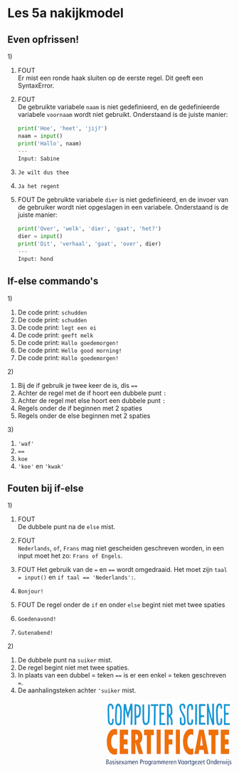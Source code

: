 # Les 5a nakijkmodel

## Even opfrissen!

1\)
1. FOUT  
Er mist een ronde haak sluiten op de eerste regel. Dit geeft een SyntaxError. 

2. FOUT   
De gebruikte variabele `naam` is niet gedefinieerd, en de gedefinieerde variabele `voornaam` wordt niet gebruikt. Onderstaand is de juiste manier:

    ```python
    print('Hoe', 'heet', 'jij?')
    naam = input()
    print('Hallo', naam)
    ---
    Input: Sabine
    ```

3. `Je wilt dus thee`    

4. `Ja het regent`   

5. FOUT
De gebruikte variabele `dier` is niet gedefinieerd, en de invoer van de gebruiker wordt niet opgeslagen in een variabele. Onderstaand is de juiste manier:

    ```python
    print('Over', 'welk', 'dier', 'gaat', 'het?')
    dier = input()
    print('Dit', 'verhaal', 'gaat', 'over', dier)
    ---
    Input: hond
    ```

## If-else commando's

1\) 
1. De code print: `schudden`   
2. De code print: `schudden`   
3. De code print: `legt een ei`   
4. De code print: `geeft melk`  
5. De code print: `Hallo goedemorgen!`   
6. De code print: `Hello good morning!`     
7. De code print: `Hallo goedemorgen!`   

2\)
1. Bij de if gebruik je twee keer de is, dis `==`
2. Achter de regel met de if hoort een dubbele punt `:`
3. Achter de regel met else hoort een dubbele punt `:`
4. Regels onder de if beginnen met 2 spaties
5. Regels onder de else beginnen met 2 spaties

3\)
1. `'waf'`
2. `==`
3. `koe`
4. `'koe'` en `'kwak'`

## Fouten bij if-else

1\)
1. FOUT   
De dubbele punt na de `else` mist.

2. FOUT   
`Nederlands`, `of`, `Frans` mag niet gescheiden geschreven worden, in een input moet het zo: `Frans of Engels`.

3. FOUT
Het gebruik van de `=` en `==` wordt omgedraaid. Het moet zijn `taal = input()` en `if taal == 'Nederlands':`.

4. `Bonjour!`

5. FOUT
De regel onder de `if` en onder `else` begint niet met twee spaties

6. `Goedenavond!`

7. `Gutenabend!`

2\)
1. De dubbele punt na `suiker` mist.
2. De regel begint niet met twee spaties.
3. In plaats van een dubbel = teken `==` is er een enkel = teken geschreven `=`.
4. De aanhalingsteken achter `'suiker` mist. 

<img src="../../img/logoCSCert_10cm.jpg" align="right">
